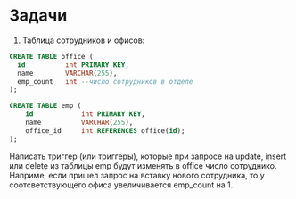 # Задачи

1. Таблица сотрудников и офисов:
```sql
CREATE TABLE office (
  id          int PRIMARY KEY,
  name        VARCHAR(255),
  emp_count   int --число сотрудников в отделе
);

CREATE TABLE emp (
    id            int PRIMARY KEY,
    name          VARCHAR(255),
    office_id     int REFERENCES office(id);
);
```
Написать триггер (или триггеры), которые при запросе на update,
insert или delete из таблицы emp будут изменять в office число
сотруднико. Наприме, если пришел запрос на вставку нового сотрудника,
то у соотсветствующего офиса увеличивается emp_count на 1. 